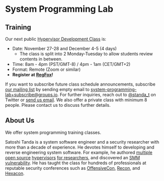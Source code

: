 System Programming Lab
=======================

Training
---------

Our next public [Hypervisor Development Class](Hypervisor_Development_for_Security_Researchers.md) is:
- Date: November 27-28 and December 4-5 (4 days)
  - The class is split into 2 Monday-Tuesday to allow students review contents in between.
- Time: 8am - 4pm (PST/GMT-8) / 4pm - 1am (CET/GMT+2)
- Format: Remote (Zoom or similar)
- **Register at [RegFox](https://systemprogramminglab.regfox.com/hypervisor-development-for-security-researchers-nov-2023)!**

If you want to subscribe future class schedule announcements, subscribe [our mailing list](https://groups.io/g/system-programming-lab) by sending empty email to [system-programming-lab+subscribe@groups.io](mailto:system-programming-lab+subscribe@groups.io?subject=Subscribe%20Request). For further inquiries, reach out to [@standa_t](https://twitter.com/standa_t) on Twitter or [send us email](mailto:tanda.sat@gmail.com?subject=Hypervisor%20Development%20for%20Security%20Researchers). We also offer a private class with minimum 8 people. Please contact us to discuss further details.


About Us
---------

We offer system programming training classes.

Satoshi Tanda is a system software engineer and a security researcher with more than a decade of experience. He devotes himself to developing and reverse engineering system software. For example, he authored [multiple](https://github.com/tandasat/HyperPlatform) [open source](https://github.com/tandasat/SimpleSvm) [hypervisors](https://github.com/tandasat/MiniVisorPkg) [for researchers](https://github.com/tandasat/MiniVisorPkg), and discovered an [SMM vulnerability](https://github.com/tandasat/SmmExploit). He has taught the class for hundreds of professionals at reputable security conferences such as [OffensiveCon](https://www.offensivecon.org/), [Recon](https://recon.cx/), and [Hexacon](https://www.hexacon.fr/).
